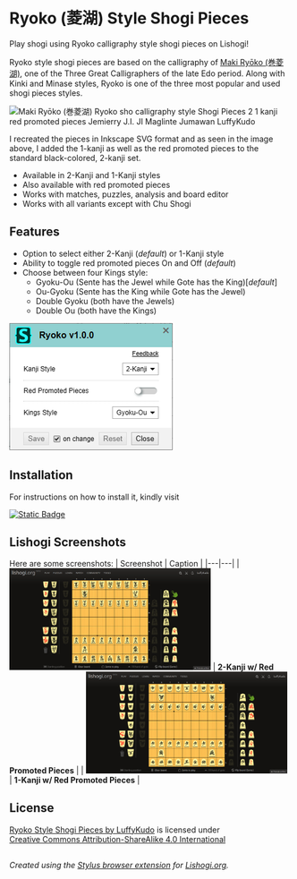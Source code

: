 # Ryoko (菱湖) Style Shogi Pieces

Play shogi using Ryoko calligraphy style shogi pieces on Lishogi!

Ryoko style shogi pieces are based on the calligraphy of [Maki Ryōko (巻菱湖)](https://ja.wikipedia.org/wiki/%E5%B7%BB%E8%8F%B1%E6%B9%96), one of the Three Great Calligraphers of the late Edo period. Along with Kinki and Minase styles, Ryoko is one of the three most popular and used shogi pieces styles.

<img src="https://luffykudo.wordpress.com/wp-content/uploads/2024/08/ryoko-pieces.png" alt="Maki Ryōko (巻菱湖) Ryoko sho calligraphy style Shogi Pieces 2 1 kanji red promoted pieces Jemierry J.I. JI Maglinte Jumawan LuffyKudo" width="720"/>

I recreated the pieces in Inkscape SVG format and as seen in the image above, I added the 1-kanji as well as the red promoted pieces to the standard black-colored, 2-kanji set.

- Available in 2-Kanji and 1-Kanji styles
- Also available with red promoted pieces
- Works with matches, puzzles, analysis and board editor
- Works with all variants except with Chu Shogi 

## Features
- Option to select either 2-Kanji (_default_) or 1-Kanji style
- Ability to toggle red promoted pieces On and Off (_default_)
- Choose between four Kings style:
  - Gyoku-Ou (Sente has the Jewel while Gote has the King)[_default_]
  - Ou-Gyoku (Sente has the King while Gote has the Jewel)
  - Double Gyoku (both have the Jewels)
  - Double Ou (both have the Kings)
 
![hari seldon shogi pieces stylus option](https://raw.githubusercontent.com/LuffyKudo/Shogi-Themes/main/Ryoko/Screenshots/Settings.png)

## Installation

For instructions on how to install it, kindly visit

[![Static Badge](https://img.shields.io/badge/How_to_Install-Ryoko_Style_Shogi_Pieces-blue?logo=wordpress)](https://luffykudo.wordpress.com/2024/08/07/ryoko-style-shogi-pieces/#installation-instructions)

 ## Lishogi Screenshots
Here are some screenshots:
| Screenshot | Caption |
|---|---|
| <img src="https://raw.githubusercontent.com/LuffyKudo/Shogi-Themes/main/Ryoko/Screenshots/Lishogi%202-Kanji%20Red.png" alt="Maki Ryōko Ryoko 巻菱湖 calligraphy shogi 2-kanji red promoted pieces Lishogi screenshot" width="360"/> | **2-Kanji w/ Red Promoted Pieces** |
| <img src="https://raw.githubusercontent.com/LuffyKudo/Shogi-Themes/main/Ryoko/Screenshots/Lishogi%201-Kanji%20Red.png" alt="Maki Ryōko Ryoko 巻菱湖 calligraphy shogi 1-kanji red promoted pieces Lishogi screenshot" width="360"/> | **1-Kanji w/ Red Promoted Pieces** |

## License
<p xmlns:cc="http://creativecommons.org/ns#" ><a href="https://luffykudo.wordpress.com/2024/08/07/ryoko-style-shogi-pieces/">Ryoko Style Shogi Pieces by LuffyKudo</a> is licensed under <a href="https://creativecommons.org/licenses/by-sa/4.0/?ref=chooser-v1" target="_blank" rel="license noopener noreferrer" style="display:inline-block;">Creative Commons Attribution-ShareAlike 4.0 International<img style="height:22px!important;margin-left:3px;vertical-align:text-bottom;" src="https://mirrors.creativecommons.org/presskit/icons/cc.svg?ref=chooser-v1" alt=""><img style="height:22px!important;margin-left:3px;vertical-align:text-bottom;" src="https://mirrors.creativecommons.org/presskit/icons/by.svg?ref=chooser-v1" alt=""><img style="height:22px!important;margin-left:3px;vertical-align:text-bottom;" src="https://mirrors.creativecommons.org/presskit/icons/sa.svg?ref=chooser-v1" alt=""></a></p>

## 
*Created using the [Stylus browser extension](https://add0n.com/stylus.html) for [Lishogi.org](https://lishogi.org).*
